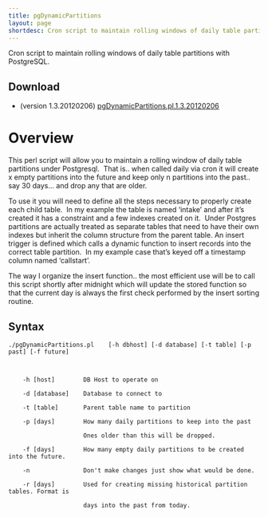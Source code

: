 ```yaml
---
title: pgDynamicPartitions
layout: page
shortdesc: Cron script to maintain rolling windows of daily table partitions with PostgreSQL.
---
```

Cron script to maintain rolling windows of daily table partitions with PostgreSQL.<!--more-->

## Download

*   (version 1.3.20120206) [pgDynamicPartitions.pl.1.3.20120206][6]

 [6]: /downloads/pgDynamicPartitions.pl_.1.3.20120206.gz

# Overview

This perl script will allow you to maintain a rolling window of daily table partitions under Postgresql.  That is.. when called daily via cron it will create x empty partitions into the future and keep only n partitions into the past.. say 30 days… and drop any that are older.

To use it you will need to define all the steps necessary to properly create each child table.  In my example the table is named ‘intake’ and after it’s created it has a constraint and a few indexes created on it.  Under Postgres partitions are actually treated as separate tables that need to have their own indexes but inherit the column structure from the parent table. An insert trigger is defined which calls a dynamic function to insert records into the correct table partition.  In my example case that’s keyed off a timestamp column named ‘callstart’.

The way I organize the insert function.. the most efficient use will be to call this script shortly after midnight which will update the stored function so that the current day is always the first check performed by the insert sorting routine.

## Syntax

    ./pgDynamicPartitions.pl    [-h dbhost] [-d database] [-t table] [-p past] [-f future]



        -h [host]        DB Host to operate on

        -d [database]    Database to connect to

        -t [table]       Parent table name to partition

        -p [days]        How many daily partitions to keep into the past

                         Ones older than this will be dropped.

        -f [days]        How many empty daily partitions to be created into the future.

        -n               Don't make changes just show what would be done.

        -r [days]        Used for creating missing historical partition tables. Format is

                         days into the past from today.

